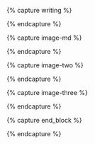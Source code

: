 {% capture writing %}
<div class="center measure-wide ph3 ph3-sm ph0-l f5 lh-copy text" markdown="1">
{% endcapture %}

{% capture image-md %}
<div class="mw7 ph3 center" markdown="1">
{% endcapture %}

{% capture image-two %}
<div class="flex flex-column flex-row-ns mw7 center" markdown="1">

{% endcapture %}

{% capture image-three %}
<div class="flex flex-column flex-row-ns justify-around" markdown="1">
{% endcapture %}

{% capture end_block %}
</div>
{% endcapture %}
